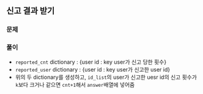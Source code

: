 ## 신고 결과 받기
### 문제
### 풀이
- ```reported_cnt``` dictionary : {user id : key user가 신고 당한 횟수}
- ```reported_user``` dictionary : {user id : key user가 신고한 user id}
- 위의 두 dictionary를 생성하고, ```id_list```의 user가 신고한 uesr id의 신고 횟수가 ```k```보다 크거나 같으면 ```cnt+1```해서 ```answer```배열에 넣어줌
